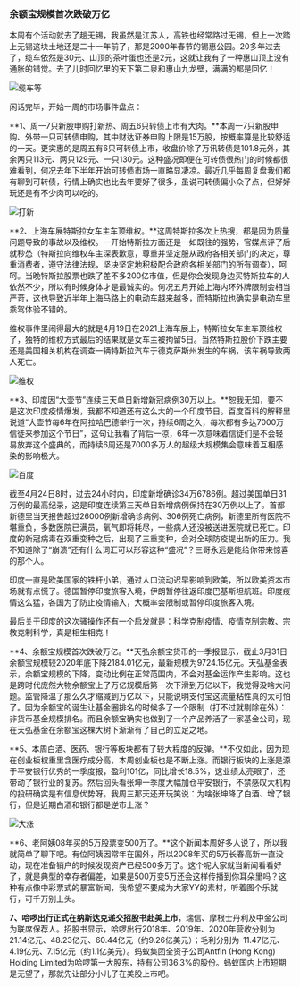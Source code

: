 ### 余额宝规模首次跌破万亿

本周有个活动就去了趟无锡，我虽然是江苏人，高铁也经常路过无锡，但上一次踏上无锡这块土地还是二十一年前了，那是2000年春节的锡惠公园。20多年过去了，缆车依然是30元、山顶的茶叶蛋也还是2元，这就让我有了一种惠山顶上没有通胀的错觉。去了儿时回忆里的天下第二泉和惠山九龙壁，满满的都是回忆！

![缆车等](../img/week20210424-1.jpg)

闲话完毕，开始一周的市场事件盘点：

**1、周一7只新股申购打新热、周五6只转债上市有大肉。**本周一7只新股申购、外带一只可转债申购，其中财达证券申购上限是15万股，按概率算是比较舒适的一天。更实惠的是周五有6只可转债上市，收盘价除了万讯转债是101.8元外，其余两只113元、两只129元、一只130元。这种盛况即便在可转债很热门的时候都很难看到，何况去年下半年开始可转债市场一直略显凄凉。最近几乎每周复盘我们都有聊到可转债，行情上确实也比去年要好了很多，虽说可转债偏小众了点，但好好玩还是有不少肉可以吃的。

![打新](../img/week20210424-2.jpg)

**2、上海车展特斯拉女车主车顶维权。**这周特斯拉多次上热搜，都是因为质量问题导致的事故以及维权。一开始特斯拉方面还是一如既往的强势，官媒点评了后就秒怂（特斯拉向维权车主深表歉意，尊重并坚定服从政府各相关部门的决定，尊重消费者，遵守法律法规，坚决坚定地积极配合政府各相关部门的所有调查），呵呵。当晚特斯拉股票也跌了差不多200亿市值，但是你会发现身边买特斯拉车的人依然不少，所以有时候身体才是最诚实的。何况五月开始上海内环外牌限制会相当严苛，这也导致近半年上海马路上的电动车越来越多，而特斯拉也确实是电动车里乘驾体验不错的。

维权事件里闹得最大的就是4月19日在2021上海车展上，特斯拉女车主车顶维权了，独特的维权方式最后的结果就是女车主被拘留5日。当然特斯拉股价下跌主要还是美国相关机构在调查一辆特斯拉汽车于德克萨斯州发生的车祸，该车祸导致两人死亡。

![维权](../img/week20210424-3.png)

**3、印度因“大壶节”连续三天单日新增新冠病例30万以上。**恕我无知，要不是这次印度疫情爆发，我都不知道还有这么大的一个印度节日。百度百科的解释里说道“大壶节每6年在阿拉哈巴德举行一次，持续6周之久，每次都有多达7000万信徒来参加这个节日”，这句让我看了背后一凉，6年一次意味着信徒们是不会轻易放弃这个盛典的，而持续6周还是7000多万人的超级大规模集会意味着互相感染的影响极大。

![百度](../img/week20210424-4.png)

截至4月24日8时，过去24小时内，印度新增确诊34万6786例。超过美国单日31万例的最高纪录，这是印度连续第三天单日新增病例保持在30万例以上了。首都新德里当天报告超过26000例新增确诊病例、306例死亡病例，新德里所有医院不堪重负，多数医院已满员，氧气即将耗尽，一些病人还没被送进医院就已死亡。印度的新冠病毒在双重变种之后，出现了三重变种，会对全球防疫提出新的压力。我不知道除了“崩溃”还有什么词汇可以形容这种“盛况”？三哥永远是能给你带来惊喜的那个人。

印度一直是欧美国家的铁杆小弟，通过人口流动迟早影响到欧美，所以欧美资本市场就有点慌了。德国暂停印度旅客入境，伊朗暂停往返印度巴基斯坦航班。印度疫情这么猛，各国为了防止疫情输入，大概率会限制或暂停印度旅客入境。

最后关于印度的这次骚操作还有一个启发就是：科学克制疫情、疫情克制宗教、宗教克制科学，真是相生相克！

**4、余额宝规模首次跌破万亿。**天弘余额宝货币的一季报显示，截止3月31日余额宝规模较2020年底下降2184.01亿元，最新规模为9724.15亿元。天弘基金表示，余额宝规模的下降，变动比例在正常范围内，不会对基金运作产生影响。这也是跨时代庞然大物余额宝上了万亿规模后第一次下滑到万亿以下，我觉得没啥大问题。监管降温了那么久才缩减到万亿以下，只能说明支付宝这流量粘性真的太可怕了。因为余额宝的诞生让基金圈排名的时候多了一个限制（打不过就剔除在外）：非货币基金规模排名。而且余额宝确实也做到了一个产品养活了一家基金公司，现在天弘基金在余额宝这棵大树下渐渐有了自己的立足之地。

**5、本周白酒、医药、银行等板块都有了较大程度的反弹。**不仅如此，因为现在创业板权重里含医疗成分高，本周创业板也是不断上涨。而银行板块的上涨是源于平安银行优秀的一季度报，盈利101亿，同比增长18.5%，这业绩太亮眼了，还带动了银行业的复苏。然后回头看张坤一季度大幅加仓平安银行，不禁感叹大机构的投研确实是有信息优势呀。我周三那天还开玩笑说：为啥张坤降了白酒、增了银行，但是近期白酒和银行都是逆市上涨？

![大涨](../img/week20210424-5.jpg)

**6、老阿姨08年买的5万股票变500万了。**这个新闻本周好多人说了，所以我就简单了聊下吧。有位阿姨因常年在国外，所以2008年买的5万长春高新一直没动，现在准备销户的时候发现资产已经500多万了。这个呢大家就当新闻看看好了，就是典型的幸存者偏差，如果是500万变5万还会这样传播到你耳朵里吗？这种有点像中彩票式的暴富新闻，我希望不要成为大家YY的素材，听着图个乐就行，可千万别上头。

**7、哈啰出行正式在纳斯达克递交招股书赴美上市**，瑞信、摩根士丹利及中金公司为联席保荐人。招股书显示，哈啰出行2018年、2019年、2020年营收分别为21.14亿元、48.23亿元、60.44亿元（约9.26亿美元）；毛利分别为-11.47亿元、4.19亿元、7.15亿元（约1.1亿美元）。蚂蚁集团全资子公司Antfin (Hong Kong) Holding Limited为哈啰第一大股东，持有公司36.3%的股份。蚂蚁国内上市短期是无望了，那就先让部分小儿子在美股上市吧。

